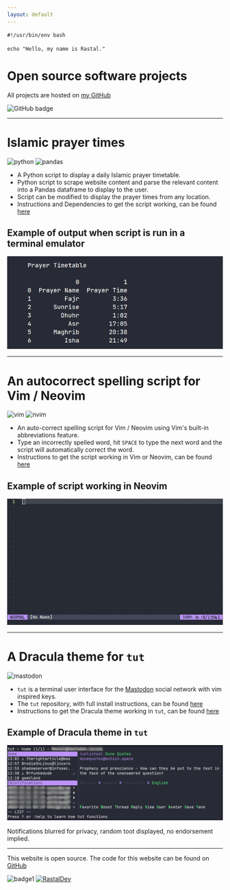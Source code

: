 ```yaml
---
layout: default
---
```


```shell
#!/usr/bin/env bash

echo "Hello, my name is Rastal."
```
# Open source software projects

All projects are hosted on [my GitHub](https://github.com/rastaldev)

![GitHub badge](https://img.shields.io/badge/GitHub-100000?style=for-the-badge&logo=github&logoColor=white)

---

# Islamic prayer times

![python](https://img.shields.io/badge/Python-FFD43B?style=for-the-badge&logo=python&logoColor=blue) ![pandas](https://img.shields.io/badge/Pandas-2C2D72?style=for-the-badge&logo=pandas&logoColor=white)

- A Python script to display a daily Islamic prayer timetable.
- Python script to scrape website content and parse the relevant content into a Pandas dataframe to display to the user.
- Script can be modified to display the prayer times from any location.
- Instructions and Dependencies to get the script working, can be found [here](https://github.com/RastalDev/prayer_times#necessary-python-libraries-which-must-be-installed-to-run-the-script)

## Example of output when script is run in a terminal emulator

![screenshot1](https://github.com/RastalDev/prayer_times/raw/master/example.png)

---

# An autocorrect spelling script for Vim / Neovim

![vim](https://img.shields.io/badge/VIM-%2311AB00.svg?&style=for-the-badge&logo=vim&logoColor=white) ![nvim](https://img.shields.io/badge/NeoVim-%2357A143.svg?&style=for-the-badge&logo=neovim&logoColor=white)

- An auto-correct spelling script for Vim / Neovim using Vim's built-in abbreviations feature.
- Type an incorrectly spelled word, hit `SPACE` to type the next word and the script will automatically correct the word.
- Instructions to get the script working in Vim or Neovim, can be found [here](https://github.com/RastalDev/vim_autocorrect#to-use-the-script)

## Example of script working in Neovim

![screenshot2](https://github.com/RastalDev/vim_autocorrect/raw/master/screenshot.gif)

---

# A Dracula theme for `tut`

![mastodon](https://joinmastodon.org/_next/static/media/wordmark-white-text.01e9f493.svg)

- `tut` is a terminal user interface for the [Mastodon](https://joinmastodon.org/) social network with vim inspired keys.
- The `tut` repository, with full install instructions, can be found [here](https://github.com/RasmusLindroth/tut)
- Instructions to get the Dracula theme working in `tut`, can be found [here](https://draculatheme.com/tut)

## Example of Dracula theme in `tut`

![screenshot3](https://github.com/RastalDev/dracula_tut/raw/master/screenshot.png)

Notifications blurred for privacy, random toot displayed, no endorsement implied.

---

This website is open source. The code for this website can be found on [GitHub](https://github.com/RastalDev/rastaldev.github.io)

![badge1](https://forthebadge.com/images/featured/featured-built-with-love.svg)  [![RastalDev](https://github.com/rastaldev.png?size=50)](https://github.com/rastaldev)  

